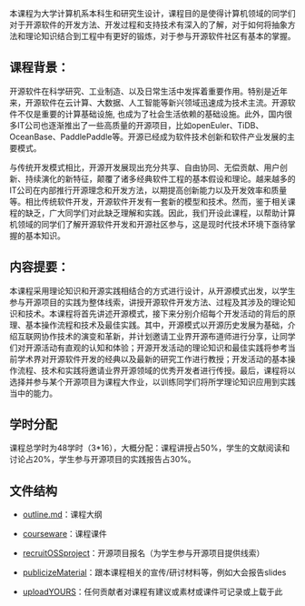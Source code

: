 本课程为大学计算机系本科生和研究生设计，课程目的是使得计算机领域的同学们对于开源软件的开发方法、开发过程和支持技术有深入的了解，对于如何将抽象方法和理论知识结合到工程中有更好的锻炼，对于参与开源软件社区有基本的掌握。

## 课程背景：
开源软件在科学研究、工业制造、以及日常生活中发挥着重要作用。特别是近年来，开源软件在云计算、大数据、人工智能等新兴领域迅速成为技术主流。开源软件不仅是重要的计算基础设施, 也成为了社会生活依赖的基础设施。此外，国内很多IT公司也逐渐推出了一些高质量的开源项目，比如openEuler、TiDB、OceanBase、PaddlePaddle等。开源已经成为软件技术创新和软件产业发展的主要模式。

与传统开发模式相比，开源开发展现出充分共享、自由协同、无偿贡献、用户创新、持续演化的新特征，颠覆了诸多经典软件工程的基本假设和理论。越来越多的IT公司在内部推行开源理念和开发方法，以期提高创新能力以及开发效率和质量等。相比传统软件开发，开源软件开发有一套新的模型和技术。然而，鉴于相关课程的缺乏，广大同学们对此缺乏理解和实践。因此，我们开设此课程，以帮助计算机领域的同学们了解开源软件开发和开源社区参与，这是现时代技术环境下亟待掌握的基本知识。

## 内容提要：

   本课程采用理论知识和开源实践相结合的方式进行设计，从开源模式出发，以学生参与开源项目的实践为整体线索，讲授开源软件开发方法、过程及其涉及的理论知识和技术。本课程将首先讲述开源模式，接下来分别介绍每个开发活动的背后的原理、基本操作流程和技术及最佳实践。其中，开源模式以开源历史发展为基础，介绍互联网协作技术的演变和革新，并计划邀请工业界开源布道师进行分享，让同学们对开源活动有直观的认知和体验；开源开发活动的理论知识和最佳实践将参考当前学术界对开源软件开发的经典以及最新的研究工作进行教授；开发活动的基本操作流程、技术和实践将邀请业界开源领域的优秀开发者进行传授。最后，课程将以选择并参与某个开源项目为课程大作业，以训练同学们将所学理论知识应用到实践当中的能力。

## 学时分配
课程总学时为48学时（3*16），大概分配：课程讲授占50%，学生的文献阅读和讨论占20%，学生参与开源项目的实践报告占30%。

## 文件结构
* [outline.md](./outline.md)：课程大纲

* [courseware](./courseware/)：课程课件

* [recruitOSSproject](./recruitOSSproject/)：开源项目报名（为学生参与开源项目提供线索）

* [publicizeMaterial](./publicizeMaterial/)：跟本课程相关的宣传/研讨材料等，例如大会报告slides 

* [uploadYOURS](./uploadYOURS/)：任何贡献者对课程有建议或素材或课件可记录或上载于此
